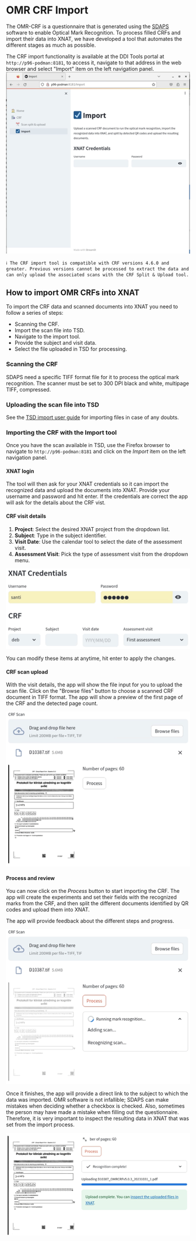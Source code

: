 # OMR CRF Import

The OMR-CRF is a questionnaire that is generated using the [SDAPS](https://sdaps.org/) software to enable Optical Mark Recognition. To process filled CRFs and import their data into XNAT, we have developed a tool that automates the different stages as much as possible.

The CRF import functionality is available at the DDI Tools portal at `http://p96-podman:8181`, to access it, navigate to that address in the web browser and select "Import" item on the left navigation panel. 
![Import overview](../img/crf/import/import_overview.png)

```
ℹ️ The CRF import tool is compatible with CRF versions 4.6.0 and greater. Previous versions cannot be processed to extract the data and can only upload the associated scans with the CRF Split & Upload tool.
```

## How to import OMR CRFs into XNAT

To import the CRF data and scanned documents into XNAT you need to follow a series of steps: 

- Scanning the CRF.
- Import the scan file into TSD.
- Navigate to the import tool.
- Provide the subject and visit data.
- Select the file uploaded in TSD for processing. 

### Scanning the CRF
SDAPS need a specific TIFF format file for it to process the optical mark recognition. The scanner must be set to 300 DPI black and white, multipage TIFF, compressed.

### Uploading the scan file into TSD
See the [TSD import user guide](../tsd/tsdimport.md) for importing files in case of any doubts.

### Importing the CRF with the Import tool
Once you have the scan available in TSD, use the Firefox browser to navigate to `http://p96-podman:8181` and click on the _Import_ item on the left navigation panel. 

#### XNAT login
The tool will then ask for your XNAT credentials so it can import the recognized data and upload the documents into XNAT. Provide your username and password and hit enter. If the credentials are correct the app will ask for the details about the CRF vist. 

#### CRF visit details
1. **Project**: Select the desired XNAT project from the dropdown list.
2. **Subject**: Type in the subject identifier.
3. **Visit Date**: Use the calendar tool to select the date of the assessment visit.
4. **Assessment Visit**: Pick the type of assessment visit from the dropdown menu.

![Form Fields](../img/crf/import/loggedin.png)

You can modify these items at anytime, hit enter to apply the changes. 

#### CRF scan upload
With the visit details, the app will show the file input for you to upload the scan file. Click on the "Browse files" button to choose a scanned CRF document in TIFF format. The app will show a preview of the first page of the CRF and the detected page count.

![CRF](../img/crf/import/uploaded_crf.png)

#### Process and review
You can now click on the _Process_ button to start importing the CRF. The app will create the experiments and set their fields with the recognized marks from the CRF, and then split the different documents identified by QR codes and upload them into XNAT. 

The app will provide feedback about the different steps and progress. 

![CRF](../img/crf/import/progress.png)


Once it finishes, the app will provide a direct link to the subject to which the data was imported. OMR software is not infallible; SDAPS can make mistakes when deciding whether a checkbox is checked. Also, sometimes the person may have made a mistake when filling out the questionnaire. Therefore, it is very important to inspect the resulting data in XNAT that was set from the import process.

![CRF](../img/crf/import/complete.png)